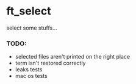 # ft_select #

select some stuffs...


### TODO: ###

* selected files aren't printed on the right place
* term isn't restored correctly
* leaks tests
* mac os tests
